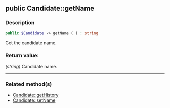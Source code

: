 ## public Candidate::getName

### Description    

```php
public $Candidate -> getName ( ) : string
```

Get the candidate name.
    

### Return value:   

*(string)* Candidate name.


---------------------------------------

### Related method(s)      

* [Candidate::getHistory](../Candidate%20Class/public%20Candidate--getHistory.md)    
* [Candidate::setName](../Candidate%20Class/public%20Candidate--setName.md)    
